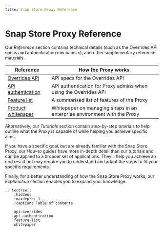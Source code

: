 ```yaml
---
title: Snap Store Proxy Reference
---
```


# Snap Store Proxy Reference

Our *Reference* section contains technical details (such as the Overrides API specs and
authentication mechanism), and other supplementary reference materials.

| **Reference**                               | How the Proxy works                                                      |
|---------------------------------------------|--------------------------------------------------------------------------|
| [Overrides API](api-overrides.md)           | API specs for the Overrides API                                          |
| [API authentication](api-authentication.md) | API authentication for Proxy admins when using the Overrides API         |
| [Feature list](feature-list.md)             | A summarised list of features of the Proxy                               |
| [Product whitepaper](whitepaper.md)         | Whitepaper on managing snaps in an enterprise environment with the Proxy |

Alternatively, our *Tutorials* section contain step-by-step tutorials to help outline
what the Proxy is capable of while helping you achieve specific aims.

If you have a specific goal, but are already familiar with the Snap Store Proxy,
our *How-to* guides have more in-depth detail than our tutorials and can be applied to
a broader set of applications. They’ll help you achieve an end result but may require
you to understand and adapt the steps to fit your specific requirements.

Finally, for a better understanding of how the Snap Store Proxy works, our *Explanation*
section enables you to expand your knowledge.

```{eval-rst}
.. toctree::
    :hidden:
    :maxdepth: 1
    :caption: Table of contents 

    api-overrides
    api-authentication
    feature-list
    whitepaper
```